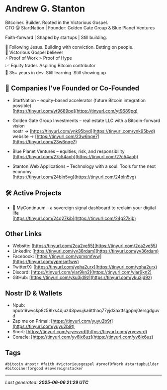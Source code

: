 # Andrew G. Stanton

Bitcoiner. Builder. Rooted in the Victorious Gospel.  
CTO @ StartNation | Founder: Golden Gate Group & Blue Planet Ventures

Faith-forward | Shaped by startups | Still building.  

📍 Following Jesus. Building with conviction. Betting on people.  
🙏 Victorious Gospel believer  
⚡️ Proof of Work > Proof of Hype  
📈 Equity trader. Aspiring Bitcoin contributor  
🧠 35+ years in dev. Still learning. Still showing up

## 🏢 Companies I’ve Founded or Co-Founded

- StartNation – equity-based accelerator (future Bitcoin integration possible)  
  [https://tinyurl.com/yt9689pq](https://tinyurl.com/yt9689pq)  
  
- Golden Gate Group Investments – real estate LLC with a Bitcoin-forward vision  
  nostr -> [https://tinyurl.com/ynk95bvd](https://tinyurl.com/ynk95bvd)  
  website -> [https://tinyurl.com/23w6nqe7](https://tinyurl.com/23w6nqe7)  
  
- Blue Planet Ventures – equities, risk, and responsibility  
  [https://tinyurl.com/27c54aoh](https://tinyurl.com/27c54aoh)  
  
- Stanton Web Applications – Technology with a soul. Tools for the next economy.  
  [https://tinyurl.com/24bln5vg](https://tinyurl.com/24bln5vg)  

## 🛠️ Active Projects

- 🧭 MyContinuum – a sovereign signal dashboard to reclaim your digital life  
  [https://tinyurl.com/24g27kjb](https://tinyurl.com/24g27kjb)


## Other Links

- Website: [https://tinyurl.com/2ca2ve55](https://tinyurl.com/2ca2ve55)  
- LinkedIn: [https://tinyurl.com/yv36rdam](https://tinyurl.com/yv36rdam)  
- Facebook: [https://tinyurl.com/ypmsmfww](https://tinyurl.com/ypmsmfww)  
- Twitter/X: [https://tinyurl.com/yqha2urx](https://tinyurl.com/yqha2urx)  
- Discord: [https://tinyurl.com/ylar9kn2](https://tinyurl.com/ylar9kn2)  
- GitHub: [https://tinyurl.com/yku3jd9z](https://tinyurl.com/yku3jd9z)

## Nostr ID & Wallets

- Npub: npub19wvckp8z58lxs4djuz43pwujka6tthaq77yjd3axttsgppnj0ersgdguvd  
- Zap me on Primal: [https://tinyurl.com/yuyu2b9t](https://tinyurl.com/yuyu2b9t)  
- Snort: [https://tinyurl.com/yryevvrd](https://tinyurl.com/yryevvrd)  
- Coracle: [https://tinyurl.com/yv6lx6uz](https://tinyurl.com/yv6lx6uz)

## Tags

`#bitcoin #nostr #faith #victoriousgospel #proofOfWork #startupbuilder #bitcoinerforgood #sovereignstacker`

---
_Last generated: **2025-06-06 21:29 UTC**_
